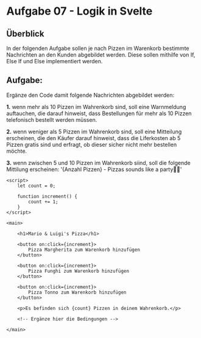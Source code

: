 # Aufgabe 07 - Logik in Svelte

## Überblick 

In der folgenden Aufgabe sollen je nach Pizzen im Warenkorb bestimmte Nachrichten an den Kunden abgebildet werden. Diese sollen mithilfe von If, Else If und Else implementiert werden.

## Aufgabe:

Ergänze den Code damit folgende Nachrichten abgebildet werden: 

**1.** wenn mehr als 10 Pizzen im Wahrenkorb sind, soll eine Warnmeldung auftauchen, die darauf hinweist, dass Bestellungen für mehr als 10 Pizzen telefonisch bestellt werden müssen.
    
**2.** wenn weniger als 5 Pizzen im Wahrenkorb sind, soll eine Mitteilung erscheinen, die den Käufer darauf hinweist, dass die Liferkosten ab 5 Pizzen gratis sind und erfragt, ob dieser sicher nicht mehr bestellen möchte.
    
**3.** wenn zwischen 5 und 10 Pizzen im Wahrenkorb siind, soll die folgende Mittilung erscheinen: '{Anzahl Pizzen} - Pizzas sounds like a party🍕🥳'
    

```svelte
<script>
  	let count = 0;

	function increment() {
		count += 1;
	}
</script>

<main>

	<h1>Mario & Luigi's Pizza</h1>

	<button on:click={increment}>
		Pizza Margherita zum Warenkorb hinzufügen
	</button>

	<button on:click={increment}>
		Pizza Funghi zum Warenkorb hinzufügen
	</button>

	<button on:click={increment}>
		Pizza Tonno zum Warenkorb hinzufügen
	</button>

	<p>Es befinden sich {count} Pizzen in deinem Wahrenkorb.</p>

	<!-- Ergänze hier die Bedingungen -->

</main>
```